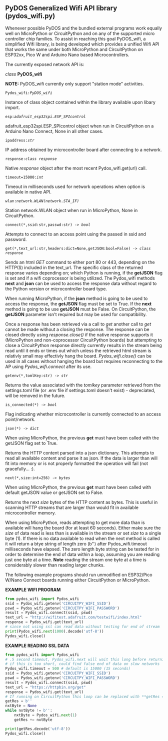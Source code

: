 ## PyDOS Generalized Wifi API library (pydos_wifi.py)

Whenever possible PyDOS and the bundled external programs work equally well on MicroPython or CircuitPython and on any of the supported micro controller chip families. To assist in reaching this goal PyDOS_wifi, a simplified Wifi library, is being developed which provides a unified Wifi API that works the same under both MicroPython and CircuitPython on ESP32xx, Pico W and Arduino Nano based Microcontrollers.

The currently exposed network API is:

*class* **PyDOS_wifi**

**NOTE:** PyDOS_wifi currently only support "station mode" activities.

`Pydos_wifi:`*`PyDOS_wifi`*

Instance of class object contained within the library available upon libary import.

`esp:`*`adafruit_esp32spi.ESP_SPIcontrol`*

adafruit_esp32spi.ESP_SPIcontrol object when run in CircuitPython on a Arduino Nano Connect, None in all other cases.

`ipaddress:`*`str`*

IP address obtained by microcontroller board after connecting to a network.

`response:`*`class response`*

Native *response* object after the most recent Pydos_wifi.get(url) call.

`timeout=15000:`*`int`*

Timeout in milliseconds used for network operations when option is available in native API.

`wlan:`*`network.WLAN(network.STA_IF)`*

Station network.WLAN object when run in MicroPython, None in CircuitPython.

`connect(*,ssid:str,passwd:str) -> `*`bool`*

Attempts to connect to an access point using the passed in ssid and password.

`get(*,text_url:str,headers:dict=None,getJSON:bool=False) -> `*`class response`*

Sends an html *GET* command to either port 80 or 443, depending on the HTTP(S) included in the text_url. The specific class of the returned response varies depending on; which Python is running, if the **getJSON** flag is set and if a wifi coprocessor is being utilized. The Pydos_wifi methods **next** and **json** can be used to access the response data without regard to the Python version or microcontroller board type.

When running MicroPython, if the **json** method is going to be used to access the response, the **getJSON** flag must be set to True. If the **next** method is going to be use **getJSON** must be False. On CircuitPython, the **getJSON** parameter isn't required but may be used for compatibility.

Once a response has been retrieved via a call to *get* another call to *get* cannot be made without a closing the response. The response can be closed directly using *response.close()* if the native response supports it (MicroPython and non-coprocessor CircuitPython boards) but attempting to close a CircuitPython response directly currently results in the stream being read until it ends or times out which unless the retrieved html stream is relativly small may effectivly hang the board. *Pydos_wifi.close()* can be used in all cases without hanging the board but requires reconnecting to the AP using *Pydos_wifi.connect* after its use.

`getenv(*,tomlKey:str) -> `*`str`*

Returns the value associated with the *tomlkey* parameter retrieved from the settings.toml file (or .env file if settings.toml doesn't exist) - depreciated, will be removed in the future.

`is_connected(*) -> `*`bool`*

Flag indicating whether microcontroller is currently connected to an access point/network.

`json(*) -> `*`dict`*

When using MicroPython, the previous **get** must have been called with the getJSON flag set to True.

Returns the HTTP content parsed into a json dictionary. This attempts to read all available content and parse it as json. If the data is larger than will fit into memory or is not properly formatted the operation will fail (not gracefully... :).

`next(*,size:int=256) -> `*`bytes`*

When using MicroPython, the previous **get** must have been called with default getJSON value or getJSON set to False.

Returns the next *size* bytes of the HTTP content as bytes. This is useful in scanning HTTP streams that are larger than would fit in available microcontroller memory.

When using MicroPython, reads attempting to get more data than is available will hang the board (for at least 60 seconds). Either make sure the *size* of data read is less than is available in the stream or set *size* to a single byte (1). If there is no data available to read when the next method is called it will return a btye string of length zero (b'') after Pydos_wifi.timeout milliseconds have elapsed. The zero length byte string can be tested for in order to determine the end of data within a loop, assuming you are reading just one byte at a time. **Note** reading the stream one byte at a time is considerably slower than reading larger chunks.


The following example programs should run unmodified on ESP32/Pico W/Nano Connect boards running either CircuitPython or MicroPython.

**EXAMPLE WIFI PROGRAM**
```py
from pydos_wifi import Pydos_wifi  
ssid = Pydos_wifi.getenv('CIRCUITPY_WIFI_SSID')  
pswd = Pydos_wifi.getenv('CIRCUITPY_WIFI_PASSWORD')  
result = Pydos_wifi.connect(ssid, pswd) 
text_url = "http://wifitest.adafruit.com/testwifi/index.html"  
response = Pydos_wifi.get(text_url)  
# since not using ssl can read data without testing for end of stream  
print(Pydos_wifi.next(1000).decode('utf-8'))  
Pydos_wifi.close()  
```

**EXAMPLE READING SSL DATA**
```py
from pydos_wifi import Pydos_wifi  
# .5 second timeout, Pydos_wifi.next will wait this long before returning b''  
# if this is too short, could find false end of data on slow networks  
Pydos_wifi.timeout = 500 # default is 15000 (15 seconds)  
ssid = Pydos_wifi.getenv('CIRCUITPY_WIFI_SSID')  
pswd = Pydos_wifi.getenv('CIRCUITPY_WIFI_PASSWORD')  
result = Pydos_wifi.connect(ssid, pswd) 
text_url = "https://httpbin.org/get"  
response = Pydos_wifi.get(text_url)  
# If running on CircuitPython this loop can be replaced with **getRes = Pydos_wifi.next(1000)**  
getRes = b''  
nxtByte = None  
while nxtByte != b'':  
    nxtByte = Pydos_wifi.next(1)  
    getRes += nxtByte  

print(getRes.decode('utf-8'))  
Pydos_wifi.close()  
```